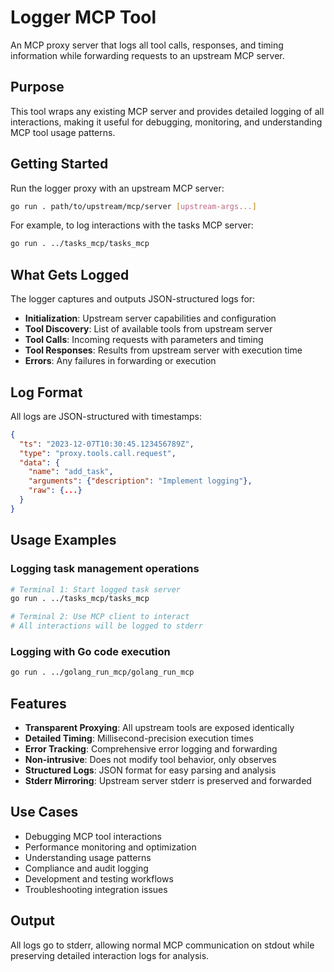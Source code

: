 # Logger MCP Tool

An MCP proxy server that logs all tool calls, responses, and timing information while forwarding requests to an upstream MCP server.

## Purpose

This tool wraps any existing MCP server and provides detailed logging of all interactions, making it useful for debugging, monitoring, and understanding MCP tool usage patterns.

## Getting Started

Run the logger proxy with an upstream MCP server:

```bash
go run . path/to/upstream/mcp/server [upstream-args...]
```

For example, to log interactions with the tasks MCP server:

```bash
go run . ../tasks_mcp/tasks_mcp
```

## What Gets Logged

The logger captures and outputs JSON-structured logs for:

- **Initialization**: Upstream server capabilities and configuration
- **Tool Discovery**: List of available tools from upstream server  
- **Tool Calls**: Incoming requests with parameters and timing
- **Tool Responses**: Results from upstream server with execution time
- **Errors**: Any failures in forwarding or execution

## Log Format

All logs are JSON-structured with timestamps:

```json
{
  "ts": "2023-12-07T10:30:45.123456789Z",
  "type": "proxy.tools.call.request",
  "data": {
    "name": "add_task",
    "arguments": {"description": "Implement logging"},
    "raw": {...}
  }
}
```

## Usage Examples

### Logging task management operations
```bash
# Terminal 1: Start logged task server
go run . ../tasks_mcp/tasks_mcp

# Terminal 2: Use MCP client to interact
# All interactions will be logged to stderr
```

### Logging with Go code execution
```bash
go run . ../golang_run_mcp/golang_run_mcp
```

## Features

- **Transparent Proxying**: All upstream tools are exposed identically
- **Detailed Timing**: Millisecond-precision execution times
- **Error Tracking**: Comprehensive error logging and forwarding
- **Non-intrusive**: Does not modify tool behavior, only observes
- **Structured Logs**: JSON format for easy parsing and analysis
- **Stderr Mirroring**: Upstream server stderr is preserved and forwarded

## Use Cases

- Debugging MCP tool interactions
- Performance monitoring and optimization
- Understanding usage patterns
- Compliance and audit logging
- Development and testing workflows
- Troubleshooting integration issues

## Output

All logs go to stderr, allowing normal MCP communication on stdout while preserving detailed interaction logs for analysis.